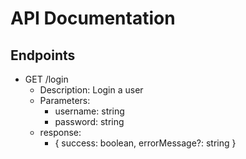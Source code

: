 # API Documentation

## Endpoints

- GET /login
  - Description: Login a user
  - Parameters:
    - username: string
    - password: string
  - response:
    - { success: boolean, errorMessage?: string }
